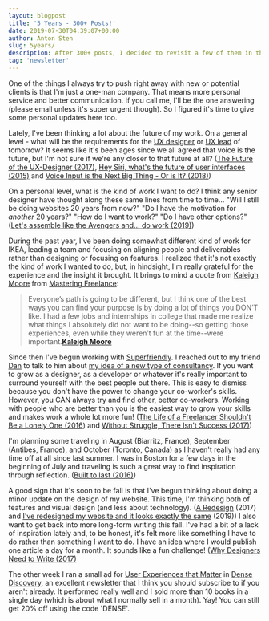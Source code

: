```yaml
---
layout: blogpost
title: '5 Years - 300+ Posts!'
date: 2019-07-30T04:39:07+00:00
author: Anton Sten
slug: 5years/
description: After 300+ posts, I decided to revisit a few of them in this week's post. There's a post for everyone with everything from UX to design and business to freelancing!
tag: 'newsletter'
---
```


One of the things I always try to push right away with new or potential clients is that I'm just a one-man company. That means more personal service and better communication. If you call me, I'll be the one answering (please email unless it's super urgent though). So I figured it's time to give some personal updates here too.

Lately, I've been thinking a lot about the future of my work. On a general level - what will be the requirements for the [UX designer](https://www.antonsten.com/uxdesigner/) or [UX lead](https://www.antonsten.com/uxlead/) of tomorrow? It seems like it's been ages since we all agreed that voice is the future, but I'm not sure if we're any closer to that future at all? ([The Future of the UX-Designer (2017)](https://www.antonsten.com/future-ux-designer/), [Hey Siri, what's the future of user interfaces (2015)](https://www.antonsten.com/hey-siri-whats-the-future-of-user-interfaces/) and [Voice Input is the Next Big Thing - Or is It? (2018)](https://www.antonsten.com/voiceinput/))

On a personal level, what is the kind of work I want to do? I think any senior designer have thought along these same lines from time to time... "Will I still be doing websites 20 years from now?" "Do I have the motivation for *another* 20 years?" "How do I want to work?" "Do I have other options?" ([Let's assemble like the Avengers and... do work (2019)](https://www.antonsten.com/avengers/))

During the past year, I've been doing somewhat different kind of work for IKEA, leading a team and focusing on aligning people and deliverables rather than designing or focusing on features. I realized that it's not exactly the kind of work I wanted to do, but, in hindsight, I'm really grateful for the experience and the insight it brought. It brings to mind a quote from [Kaleigh Moore](https://www.kaleighmoore.com) from [Mastering Freelance](https://www.antonsten.com/books/masteringfreelance):

>Everyone’s path is going to be different, but I think one of the best ways you can find your purpose is by doing a lot of things you DON’T like. I had a few jobs and internships in college that made me realize what things I absolutely did not want to be doing--so getting those experiences, even while they weren’t fun at the time--were important.**[Kaleigh Moore](https://www.kaleighmoore.com)**

Since then I've begun working with [Superfriendly](http://superfriend.ly). I reached out to my friend [Dan](http://danmall.me) to talk to him about [my idea of a new type of consultancy](https://www.antonsten.com/avengers/). If you want to grow as a designer, as a developer or whatever it's really important to surround yourself with the best people out there. This is easy to dismiss because you don't have the power to change your co-worker's skills. However, you CAN always try and find other, better co-workers. Working with people who are better than you is the easiest way to grow your skills and makes work a whole lot more fun! ([The Life of a Freelancer Shouldn't Be a Lonely One (2016](https://www.antonsten.com/the-life-of-a-freelancer/)) and [Without Struggle, There Isn't Success (2017)](https://www.antonsten.com/without-struggle-isnt-success/))

I'm planning some traveling in August (Biarritz, France), September (Antibes, France), and October (Toronto, Canada) as I haven't really had any time off at all since last summer. I was in Boston for a few days in the beginning of July and traveling is such a great way to find inspiration through reflection. ([Built to last (2016)](https://www.antonsten.com/built-to-last/))

A good sign that it's soon to be fall is that I've begun thinking about doing a minor update on the design of my website. This time, I'm thinking both of features and visual design (and less about technology). ([A Redesign](https://www.antonsten.com/redesign/) (2017) and [I've redesigned my website and it looks exactly the same](https://www.antonsten.com/newdesign/) (2019)) I also want to get back into more long-form writing this fall. I've had a bit of a lack of inspiration lately and, to be honest, it's felt more like something I have to do rather than something I want to do. I have an idea where I would publish one article a day for a month. It sounds like a fun challenge! ([Why Designers Need to Write (2017)](https://www.antonsten.com/designers-write/)

The other week I ran a small ad for [User Experiences that Matter](https://antonsten.com/books/user-experiences-matter/) in [Dense Discovery](https://www.densediscovery.com), an excellent newsletter that I think you should subscribe to if you aren't already. It performed really well and I sold more than 10 books in a single day (which is about what I normally sell in a month). Yay! You can still get 20% off using the code 'DENSE'.

